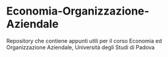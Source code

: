 # Economia-Organizzazione-Aziendale
Repository che contiene appunti utili per il corso Economia ed Organizzazione Aziendale, Università degli Studi di Padova
